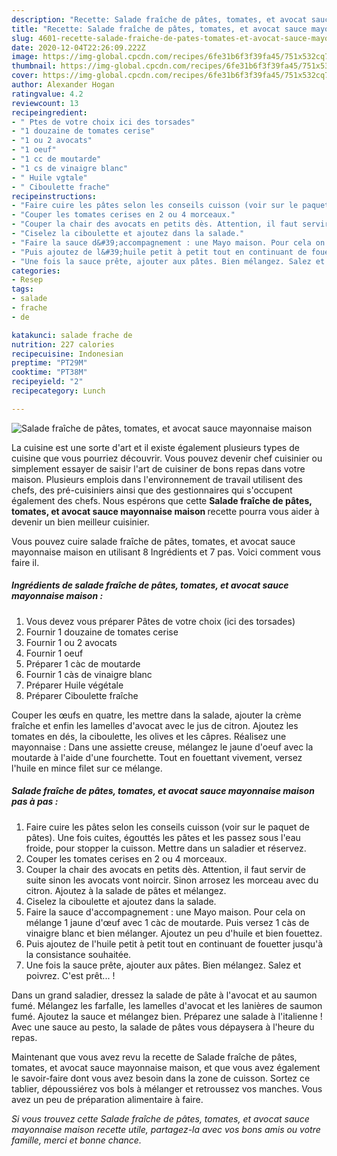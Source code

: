 ```yaml
---
description: "Recette: Salade fraîche de pâtes, tomates, et avocat sauce mayonnaise maison"
title: "Recette: Salade fraîche de pâtes, tomates, et avocat sauce mayonnaise maison"
slug: 4601-recette-salade-fraiche-de-pates-tomates-et-avocat-sauce-mayonnaise-maison
date: 2020-12-04T22:26:09.222Z
image: https://img-global.cpcdn.com/recipes/6fe31b6f3f39fa45/751x532cq70/salade-fraiche-de-pates-tomates-et-avocat-sauce-mayonnaise-maison-photo-principale-de-la-recette.jpg
thumbnail: https://img-global.cpcdn.com/recipes/6fe31b6f3f39fa45/751x532cq70/salade-fraiche-de-pates-tomates-et-avocat-sauce-mayonnaise-maison-photo-principale-de-la-recette.jpg
cover: https://img-global.cpcdn.com/recipes/6fe31b6f3f39fa45/751x532cq70/salade-fraiche-de-pates-tomates-et-avocat-sauce-mayonnaise-maison-photo-principale-de-la-recette.jpg
author: Alexander Hogan
ratingvalue: 4.2
reviewcount: 13
recipeingredient:
- " Ptes de votre choix ici des torsades"
- "1 douzaine de tomates cerise"
- "1 ou 2 avocats"
- "1 oeuf"
- "1 cc de moutarde"
- "1 cs de vinaigre blanc"
- " Huile vgtale"
- " Ciboulette frache"
recipeinstructions:
- "Faire cuire les pâtes selon les conseils cuisson (voir sur le paquet de pâtes). Une fois cuites, égouttés les pâtes et les passez sous l&#39;eau froide, pour stopper la cuisson. Mettre dans un saladier et réservez."
- "Couper les tomates cerises en 2 ou 4 morceaux."
- "Couper la chair des avocats en petits dès. Attention, il faut servir de suite sinon les avocats vont noircir. Sinon arrosez les morceau avec du citron. Ajoutez à la salade de pâtes et mélangez."
- "Ciselez la ciboulette et ajoutez dans la salade."
- "Faire la sauce d&#39;accompagnement : une Mayo maison. Pour cela on mélange 1 jaune d&#39;œuf avec 1 càc de moutarde. Puis versez 1 càs de vinaigre blanc et bien mélanger. Ajoutez un peu d&#39;huile et bien fouettez."
- "Puis ajoutez de l&#39;huile petit à petit tout en continuant de fouetter jusqu&#39;à la consistance souhaitée."
- "Une fois la sauce prête, ajouter aux pâtes. Bien mélangez. Salez et poivrez. C&#39;est prêt... !"
categories:
- Resep
tags:
- salade
- frache
- de

katakunci: salade frache de 
nutrition: 227 calories
recipecuisine: Indonesian
preptime: "PT29M"
cooktime: "PT38M"
recipeyield: "2"
recipecategory: Lunch

---
```



![Salade fraîche de pâtes, tomates, et avocat sauce mayonnaise maison](https://img-global.cpcdn.com/recipes/6fe31b6f3f39fa45/751x532cq70/salade-fraiche-de-pates-tomates-et-avocat-sauce-mayonnaise-maison-photo-principale-de-la-recette.jpg)

La cuisine est une sorte d'art et il existe également plusieurs types de cuisine que vous pourriez découvrir. Vous pouvez devenir chef cuisinier ou simplement essayer de saisir l'art de cuisiner de bons repas dans votre maison. Plusieurs emplois dans l'environnement de travail utilisent des chefs, des pré-cuisiniers ainsi que des gestionnaires qui s'occupent également des chefs. Nous espérons que cette <strong> Salade fraîche de pâtes, tomates, et avocat sauce mayonnaise maison </strong> recette pourra vous aider à devenir un bien meilleur cuisinier.

<!--inarticleads1-->

Vous pouvez cuire salade fraîche de pâtes, tomates, et avocat sauce mayonnaise maison en utilisant 8 Ingrédients et 7 pas. Voici comment vous faire il.

##### Ingrédients de salade fraîche de pâtes, tomates, et avocat sauce mayonnaise maison :

1. Vous devez vous préparer  Pâtes de votre choix (ici des torsades)
1. Fournir 1 douzaine de tomates cerise
1. Fournir 1 ou 2 avocats
1. Fournir 1 oeuf
1. Préparer 1 càc de moutarde
1. Fournir 1 càs de vinaigre blanc
1. Préparer  Huile végétale
1. Préparer  Ciboulette fraîche


Couper les œufs en quatre, les mettre dans la salade, ajouter la crème fraîche et enfin les lamelles d&#39;avocat avec le jus de citron. Ajoutez les tomates en dés, la ciboulette, les olives et les câpres. Réalisez une mayonnaise : Dans une assiette creuse, mélangez le jaune d&#39;oeuf avec la moutarde à l&#39;aide d&#39;une fourchette. Tout en fouettant vivement, versez l&#39;huile en mince filet sur ce mélange. 

<!--inarticleads2-->

##### Salade fraîche de pâtes, tomates, et avocat sauce mayonnaise maison pas à pas :

1. Faire cuire les pâtes selon les conseils cuisson (voir sur le paquet de pâtes). Une fois cuites, égouttés les pâtes et les passez sous l&#39;eau froide, pour stopper la cuisson. Mettre dans un saladier et réservez.
1. Couper les tomates cerises en 2 ou 4 morceaux.
1. Couper la chair des avocats en petits dès. Attention, il faut servir de suite sinon les avocats vont noircir. Sinon arrosez les morceau avec du citron. Ajoutez à la salade de pâtes et mélangez.
1. Ciselez la ciboulette et ajoutez dans la salade.
1. Faire la sauce d&#39;accompagnement : une Mayo maison. Pour cela on mélange 1 jaune d&#39;œuf avec 1 càc de moutarde. Puis versez 1 càs de vinaigre blanc et bien mélanger. Ajoutez un peu d&#39;huile et bien fouettez.
1. Puis ajoutez de l&#39;huile petit à petit tout en continuant de fouetter jusqu&#39;à la consistance souhaitée.
1. Une fois la sauce prête, ajouter aux pâtes. Bien mélangez. Salez et poivrez. C&#39;est prêt... !


Dans un grand saladier, dressez la salade de pâte à l&#39;avocat et au saumon fumé. Mélangez les farfalle, les lamelles d&#39;avocat et les lanières de saumon fumé. Ajoutez la sauce et mélangez bien. Préparez une salade à l&#39;italienne ! Avec une sauce au pesto, la salade de pâtes vous dépaysera à l&#39;heure du repas. 

<!--inarticleads1-->

<p>
Maintenant que vous avez revu la recette de Salade fraîche de pâtes, tomates, et avocat sauce mayonnaise maison, et que vous avez également le savoir-faire dont vous avez besoin dans la zone de cuisson. Sortez ce tablier, dépoussiérez vos bols à mélanger et retroussez vos manches. Vous avez un peu de préparation alimentaire à faire.
</p>

<p>
<i>Si vous trouvez cette Salade fraîche de pâtes, tomates, et avocat sauce mayonnaise maison recette utile, partagez-la avec vos bons amis ou votre famille, merci et bonne chance.</i>
</p>
